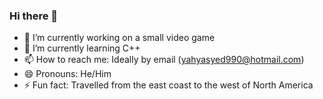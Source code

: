 ### Hi there 👋

- 🔭 I’m currently working on a small video game
- 🌱 I’m currently learning C++
- 📫 How to reach me: Ideally by email (yahyasyed990@hotmail.com)
- 😄 Pronouns: He/Him
- ⚡ Fun fact: Travelled from the east coast to the west of North America

<!--
**Akernov/Akernov** is a ✨ _special_ ✨ repository because its `README.md` (this file) appears on your GitHub profile.

Here are some ideas to get you started:

- 🔭 I’m currently working on a small video game
- 🌱 I’m currently learning C++
- 📫 How to reach me: Ideally by email (yahyasyed990@hotmail.com)
- 😄 Pronouns: He/Him
- ⚡ Fun fact: Travelled from the east coast to the west of North America
-->
